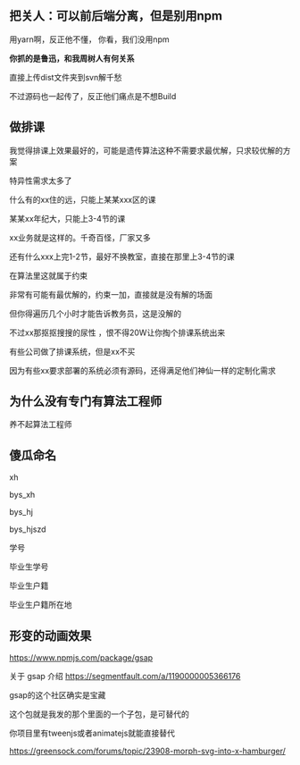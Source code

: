 ## 把关人：可以前后端分离，但是别用npm

用yarn啊，反正他不懂， 你看，我们没用npm

**你抓的是鲁迅，和我周树人有何关系**

直接上传dist文件夹到svn解千愁

不过源码也一起传了，反正他们痛点是不想Build

## 做排课

我觉得排课上效果最好的，可能是遗传算法这种不需要求最优解，只求较优解的方案

特异性需求太多了

什么有的xx住的远，只能上某某xxx区的课

某某xx年纪大，只能上3-4节的课

xx业务就是这样的。千奇百怪，厂家又多

还有什么xxx上完1-2节，最好不换教室，直接在那里上3-4节的课

在算法里这就属于约束

非常有可能有最优解的，约束一加，直接就是没有解的场面

但你得遍历几个小时才能告诉教务员，这是没解的

不过xx那抠抠搜搜的尿性 ，恨不得20W让你掏个排课系统出来

有些公司做了排课系统，但是xx不买

因为有些xx要求部署的系统必须有源码，还得满足他们神仙一样的定制化需求

## 为什么没有专门有算法工程师

养不起算法工程师

## 傻瓜命名

xh 

bys_xh

bys_hj

bys_hjszd

学号 

毕业生学号 

毕业生户籍 

毕业生户籍所在地

## 形变的动画效果

<https://www.npmjs.com/package/gsap>

关于 gsap 介绍 <https://segmentfault.com/a/1190000005366176>

gsap的这个社区确实是宝藏

这个包就是我发的那个里面的一个子包，是可替代的

你项目里有tweenjs或者animatejs就能直接替代

https://greensock.com/forums/topic/23908-morph-svg-into-x-hamburger/